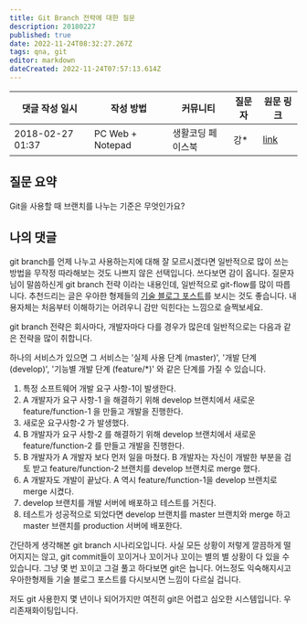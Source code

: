 ```yaml
---
title: Git Branch 전략에 대한 질문
description: 20180227
published: true
date: 2022-11-24T08:32:27.267Z
tags: qna, git
editor: markdown
dateCreated: 2022-11-24T07:57:13.614Z
---
```


|댓글 작성 일시|작성 방법|커뮤니티|질문자|원문 링크|
|---|---|---|---|---|
|2018-02-27 01:37|PC Web + Notepad|생활코딩 페이스북|강*|[link](https://www.facebook.com/groups/codingeverybody/permalink/2045772165463309/)|

## 질문 요약
Git을 사용할 때 브랜치를 나누는 기준은 무엇인가요?

## 나의 댓글
git branch를 언제 나누고 사용하는지에 대해 잘 모르시겠다면 일반적으로 많이 쓰는 방법을 무작정 따라해보는 것도 나쁘지 않은 선택입니다. 쓰다보면 감이 옵니다. 질문자님이 말씀하신게 git branch 전략 이라는 내용인데, 일반적으로 git-flow를 많이 따릅니다. 추천드리는 글은 우아한 형제들의 [기술 블로그 포스트](http://woowabros.github.io/experience/2017/10/30/baemin-mobile-git-branch-strategy.html)를 보시는 것도 좋습니다. 내용자체는 처음부터 이해하기는 어려우니 감만 익힌다는 느낌으로 슬쩍보세요.

git branch 전략은 회사마다, 개발자마다 다를 경우가 많은데 일반적으로는 다음과 같은 전략을 많이 취합니다.

하나의 서비스가 있으면 그 서비스는 '실제 사용 단계 (master)', '개발 단계 (develop)', '기능별 개발 단계 (feature/*)' 와 같은 단계를 가질 수 있습니다.

1. 특정 소프트웨어 개발 요구 사항-1이 발생한다.
2. A 개발자가 요구 사항-1 을 해결하기 위해 develop 브랜치에서 새로운 feature/function-1 을 만들고 개발을 진행한다.
3. 새로운 요구사항-2 가 발생했다.
4. B 개발자가 요구 사항-2 를 해결하기 위해 develop 브랜치에서 새로운 feature/function-2 를 만들고 개발을 진행한다.
5. B 개발자가 A 개발자 보다 먼저 일을 마쳤다. B 개발자는 자신이 개발한 부분을 검토 받고 feature/function-2 브랜치를 develop 브랜치로 merge 했다.
6. A 개발자도 개발이 끝났다. A 역시 feature/function-1을 develop 브랜치로 merge 시켰다.
7. develop 브랜치를 개발 서버에 배포하고 테스트를 거친다.
8. 테스트가 성공적으로 되었다면 develop 브랜치를 master 브랜치와 merge 하고 master 브랜치를 production 서버에 배포한다.

간단하게 생각해본 git branch 시나리오입니다. 사실 모든 상황이 저렇게 깔끔하게 떨어지지는 않고, git commit들이 꼬이거나 꼬이거나 꼬이는 별의 별 상황이 다 있을 수 있습니다. 그냥 몇 번 꼬이고 그걸 풀고 하다보면 git은 늡니다. 어느정도 익숙해지시고 우아한형제들 기술 블로그 포스트를 다시보시면 느낌이 다르실 겁니다.

저도 git 사용한지 몇 년이나 되어가지만 여전히 git은 어렵고 심오한 시스템입니다. 우리존재화이팅입니다.